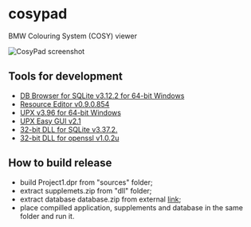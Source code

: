# cosypad
BMW Colouring System (COSY) viewer

![CosyPad screenshot](https://github.com/zxrepo/cosypad/raw/master/cosypad.jpg)

## Tools for development
* [DB Browser for SQLite v3.12.2 for 64-bit Windows](https://download.sqlitebrowser.org/DB.Browser.for.SQLite-3.12.2-win64.zip)
* [Resource Editor v0.9.0.854](http://melander.dk/download/ResourceEditor20190421b.zip)
* [UPX v3.96 for 64-bit Windows](https://github.com/upx/upx/releases/download/v3.96/upx-3.96-win64.zip)
* [UPX Easy GUI v2.1](https://www.novirusthanks.org/get-file/?post_id=139&file_type=portable)
* [32-bit DLL for SQLite v3.37.2.](https://www.sqlite.org/download.html)
* [32-bit DLL for openssl v1.0.2u](https://indy.fulgan.com/SSL/)

## How to build release
* build Project1.dpr from "sources" folder;
* extract supplemets.zip from "dll" folder;
* extract database database.zip from external [link](https://drive.google.com/drive/folders/14jXopvD7VyfuTtrDDbxxs40pWXLkeD5n?usp=sharing);
* place compilled application, supplements and database in the same folder and run it. 
